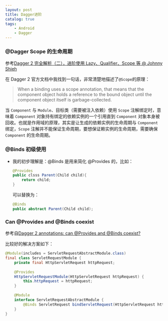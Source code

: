 ```yaml
---
layout: post
title: Dagger进阶
catalog: true
tags:
    - Android
    - Dagger
---
```


### @Dagger Scope 的生命周期

参考[Dagger 2 完全解析（二），进阶使用 Lazy、Qualifier、Scope 等 @ Johnny Shieh](http://johnnyshieh.me/posts/dagger-advance/)

在 Dagger 2 官方文档中我找到一句话，非常清楚地描述了`@Scope`的原理：

> When a binding uses a scope annotation, that means that the component object holds a reference to the bound object until the component object itself is garbage-collected.

当 `Component` 与 `Module`、目标类（需要被注入依赖）使用 `Scope` 注解绑定时，意味着 `Component` 对象持有绑定的依赖实例的一个引用直到 `Component` 对象本身被回收。也就是作用域的原理，其实是让生成的依赖实例的生命周期与 `Component` 绑定，`Scope` 注解并不能保证生命周期，要想保证赖实例的生命周期，需要确保 `Component` 的生命周期。

### @Binds 初级使用

* 我的初步理解是：@Binds 是用来简化 @Provides 的，比如：

  ```java
  @Provides
  public clsss Parent(Child child){
      return child;
  }
  ```

  可以替换为：

  ```java
  @Binds
  public abstract Parent(Child child);
  ```

### Can @Provides and @Binds coexist

参考自[Dagger 2 annotations: can @Provides and @Binds coexist?](https://android.jlelse.eu/dagger-2-annotations-can-provides-and-binds-coexist-88079b9f6d27)

比较好的解决方案如下：

```java
@Module(includes = ServletRequestAbstractModule.class)
final class ServletRequestModule {
	private final HttpServletRequest httpRequest;
  
 	@Provides
 	HttpServletRequestModule(HttpServletRequest httpRequest) {
 		this.httpRequest = httpRequest;
	}
  
  	@Module
  	interface ServletRequestAbstractModule {
    	@Binds ServletRequest bindServletRequest(HttpServletRequest httpRequest);
  	}
}
```

